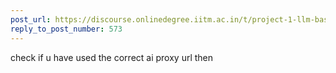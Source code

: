 ```yaml
---
post_url: https://discourse.onlinedegree.iitm.ac.in/t/project-1-llm-based-automation-agent-discussion-thread-tds-jan-2025/164277/574
reply_to_post_number: 573
---
```

check if u have used the correct ai proxy url then